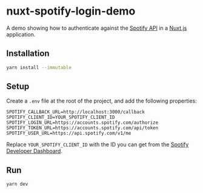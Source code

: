 # nuxt-spotify-login-demo

A demo showing how to authenticate against the [Spotify API](https://developer.spotify.com/) in a [Nuxt.js](https://nuxtjs.org/) application.

## Installation

```bash
yarn install --immutable
```

## Setup

Create a `.env` file at the root of the project, and add the following properties:

```
SPOTIFY_CALLBACK_URL=http://localhost:3000/callback
SPOTIFY_CLIENT_ID=YOUR_SPOTIFY_CLIENT_ID
SPOTIFY_LOGIN_URL=https://accounts.spotify.com/authorize
SPOTIFY_TOKEN_URL=https://accounts.spotify.com/api/token
SPOTIFY_USER_URL=https://api.spotify.com/v1/me
```

Replace `YOUR_SPOTIFY_CLIENT_ID` with the ID you can get from the [Spotify Developer Dashboard](https://developer.spotify.com/dashboard/applications).

## Run

```bash
yarn dev
```
